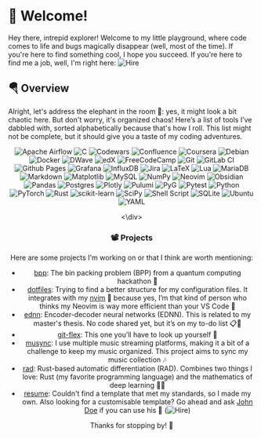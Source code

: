 # 👋 Welcome!

Hey there, intrepid explorer! Welcome to my little playground, where code comes to life and bugs magically disappear (well, most of the time). If you're here to find something cool, I hope you succeed. If you're here to find me a job, well, I'm right here: ![Hire](https://img.shields.io/badge/Available_for_Hire-brightgreen)

## 🪂 Overview

Alright, let's address the elephant in the room 🐘: yes, it might look a bit chaotic here. But don't worry, it's organized chaos! Here’s a list of tools I’ve dabbled with, sorted alphabetically because that's how I roll. This list might not be complete, but it should give you a taste of my coding adventures.

<div align="center">

![Apache Airflow](https://img.shields.io/badge/Apache%20Airflow-017CEE?style=for-the-badge&logo=Apache%20Airflow&logoColor=white)
![C](https://img.shields.io/badge/c-%2300599C.svg?style=for-the-badge&logo=c&logoColor=white)
![Codewars](https://img.shields.io/badge/Codewars-B1361E?style=for-the-badge&logo=codewars&logoColor=grey)
![Confluence](https://img.shields.io/badge/confluence-%23172BF4.svg?style=for-the-badge&logo=confluence&logoColor=white)
![Coursera](https://img.shields.io/badge/Coursera-%230056D2.svg?style=for-the-badge&logo=Coursera&logoColor=white)
![Debian](https://img.shields.io/badge/Debian-D70A53?style=for-the-badge&logo=debian&logoColor=white)
![Docker](https://img.shields.io/badge/docker-%230db7ed.svg?style=for-the-badge&logo=docker&logoColor=white)
![DWave](https://img.shields.io/badge/dwave-%23008CD7.svg?style=for-the-badge&logo=dwavesystems&logoColor=white)
![edX](https://img.shields.io/badge/edX-%2302262B.svg?style=for-the-badge&logo=edX&logoColor=white)
![FreeCodeCamp](https://img.shields.io/badge/Freecodecamp-%23123.svg?&style=for-the-badge&logo=freecodecamp&logoColor=green)
![Git](https://img.shields.io/badge/git-%23F05033.svg?style=for-the-badge&logo=git&logoColor=white)
![GitLab CI](https://img.shields.io/badge/gitlab%20ci-%23181717.svg?style=for-the-badge&logo=gitlab&logoColor=white)
![Github Pages](https://img.shields.io/badge/github%20pages-121013?style=for-the-badge&logo=github&logoColor=white)
![Grafana](https://img.shields.io/badge/grafana-%23F46800.svg?style=for-the-badge&logo=grafana&logoColor=white)
![InfluxDB](https://img.shields.io/badge/InfluxDB-22ADF6?style=for-the-badge&logo=InfluxDB&logoColor=white)
![Jira](https://img.shields.io/badge/jira-%230A0FFF.svg?style=for-the-badge&logo=jira&logoColor=white)
![LaTeX](https://img.shields.io/badge/latex-%23008080.svg?style=for-the-badge&logo=latex&logoColor=white)
![Lua](https://img.shields.io/badge/lua-%232C2D72.svg?style=for-the-badge&logo=lua&logoColor=white)
![MariaDB](https://img.shields.io/badge/MariaDB-003545?style=for-the-badge&logo=mariadb&logoColor=white)
![Markdown](https://img.shields.io/badge/markdown-%23000000.svg?style=for-the-badge&logo=markdown&logoColor=white)
![Matplotlib](https://img.shields.io/badge/Matplotlib-%23ffffff.svg?style=for-the-badge&logo=Matplotlib&logoColor=black)
![MySQL](https://img.shields.io/badge/mysql-4479A1.svg?style=for-the-badge&logo=mysql&logoColor=white)
![NumPy](https://img.shields.io/badge/numpy-%23013243.svg?style=for-the-badge&logo=numpy&logoColor=white)
![Neovim](https://img.shields.io/badge/NeoVim-%2357A143.svg?&style=for-the-badge&logo=neovim&logoColor=white)
![Obsidian](https://img.shields.io/badge/Obsidian-%23483699.svg?style=for-the-badge&logo=obsidian&logoColor=white)
![Pandas](https://img.shields.io/badge/pandas-%23150458.svg?style=for-the-badge&logo=pandas&logoColor=white)
![Postgres](https://img.shields.io/badge/postgres-%23316192.svg?style=for-the-badge&logo=postgresql&logoColor=white)
![Plotly](https://img.shields.io/badge/Plotly-%233F4F75.svg?style=for-the-badge&logo=plotly&logoColor=white)
![Pulumi](https://img.shields.io/badge/Pulumi-%238A3391.svg?style=for-the-badge&logo=Pulumi&logoColor=white)
![PyG](https://img.shields.io/badge/pyg-%233C2179.svg?style=for-the-badge&logo=pyg&logoColor=white)
![Pytest](https://img.shields.io/badge/pytest-%230A9EDC.svg?style=for-the-badge&logo=pytest&logoColor=white)
![Python](https://img.shields.io/badge/python-3670A0?style=for-the-badge&logo=python&logoColor=ffdd54)
![PyTorch](https://img.shields.io/badge/PyTorch-%23EE4C2C.svg?style=for-the-badge&logo=PyTorch&logoColor=white)
![Rust](https://img.shields.io/badge/rust-%23000000.svg?style=for-the-badge&logo=rust&logoColor=white)
![scikit-learn](https://img.shields.io/badge/scikit--learn-%23F7931E.svg?style=for-the-badge&logo=scikit-learn&logoColor=white)
![SciPy](https://img.shields.io/badge/SciPy-%230C55A5.svg?style=for-the-badge&logo=scipy&logoColor=%white)
![Shell Script](https://img.shields.io/badge/shell_script-%23121011.svg?style=for-the-badge&logo=gnu-bash&logoColor=white)
![SQLite](https://img.shields.io/badge/sqlite-%2307405e.svg?style=for-the-badge&logo=sqlite&logoColor=white)
![Ubuntu](https://img.shields.io/badge/Ubuntu-E95420?style=for-the-badge&logo=ubuntu&logoColor=white)
![YAML](https://img.shields.io/badge/yaml-%23ffffff.svg?style=for-the-badge&logo=yaml&logoColor=151515)

<\div>

### 📽️ Projects

Here are some projects I'm working on or that I think are worth mentioning:

- [bpp](https://github.com/klepp0/bpp): The bin packing problem (BPP) from a quantum computing hackathon 🔪
- [dotfiles](https://github.com/klepp0/dotfiles): Trying to find a better structure for my configuration files. It integrates with my [nvim](https://github.com/klepp0/nvim) 🪬 because yes, I’m that kind of person who thinks my Neovim is way more efficient than your VS Code 🤯
- [ednn](https://github.com/klepp0/ednn): Encoder-decoder neural networks (EDNN). This is related to my master's thesis. No code shared yet, but it’s on my to-do list 📋👀
- [git-flex](https://github.com/klepp0/git-flex): This one you’ll have to look up yourself 🦾
- [musync](https://github.com/klepp0/musync): I use multiple music streaming platforms, making it a bit of a challenge to keep my music organized. This project aims to sync my music collection 🎶
- [rad](https://github.com/klepp0/rad): Rust-based automatic differentiation (RAD). Combines two things I love: Rust (my favorite programming language) and the mathematics of deep learning 🦀🧮
- [resume](https://github.com/klepp0/resume): Couldn't find a template that met my standards, so I made my own. Also looking for a customisable template? Go ahead and ask [John Doe](https://github.com/klepp0/resume) if you can use his 🥸 (![Hire](https://img.shields.io/badge/Available_for_Hire-brightgreen))

Thanks for stopping by! 🐌 
